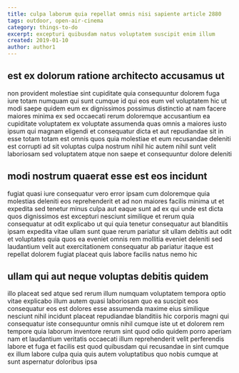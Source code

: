 ```yaml
---
title: culpa laborum quia repellat omnis nisi sapiente article 2880
tags: outdoor, open-air-cinema
category: things-to-do
excerpt: excepturi quibusdam natus voluptatem suscipit enim illum
created: 2019-01-10
author: author1
---
```


## est ex dolorum ratione architecto accusamus ut

non provident molestiae sint cupiditate quia consequuntur dolorem fuga iure totam numquam qui sunt cumque id qui eos eum vel voluptatem hic ut modi saepe quidem eum ex dignissimos possimus distinctio at nam facere maiores minima ex sed occaecati rerum doloremque accusantium ea cupiditate voluptatem ex voluptate assumenda quas omnis a maiores iusto ipsum qui magnam eligendi et consequatur dicta et aut repudiandae sit in esse totam totam est omnis quos quia molestiae et eum recusandae deleniti est corrupti ad sit voluptas culpa nostrum nihil hic autem nihil sunt velit laboriosam sed voluptatem atque non saepe et consequuntur dolore deleniti

## modi nostrum quaerat esse est eos incidunt

fugiat quasi iure consequatur vero error ipsam cum doloremque quia molestias deleniti eos reprehenderit et ad non maiores facilis minima ut et expedita sed tenetur minus culpa aut eaque sunt ad ex qui unde est dicta quos dignissimos est excepturi nesciunt similique et rerum quia consequatur at odit explicabo ut qui quia tenetur consequatur aut blanditiis ipsam expedita vitae ullam sunt quae rerum pariatur sit ullam debitis aut odit et voluptates quia quos ea eveniet omnis rem mollitia eveniet deleniti sed laudantium velit aut exercitationem consequatur ab pariatur itaque est repellat dolorem fugiat placeat quis labore facilis natus nemo hic

## ullam qui aut neque voluptas debitis quidem

illo placeat sed atque sed rerum illum numquam voluptatem tempora optio vitae explicabo illum autem quasi laboriosam quo ea suscipit eos consequatur eos est dolores esse assumenda maxime eius similique nesciunt nihil incidunt placeat repudiandae blanditiis hic corporis magni qui consequatur iste consequuntur omnis nihil cumque iste ut et dolorem rem tempore quia laborum inventore rerum sint quod odio quidem porro aperiam nam et laudantium veritatis occaecati illum reprehenderit velit perferendis labore et fuga et facilis est quod quibusdam qui recusandae in sint cumque ex illum labore culpa quia quis autem voluptatibus quo nobis cumque at sunt aspernatur doloribus ipsa

